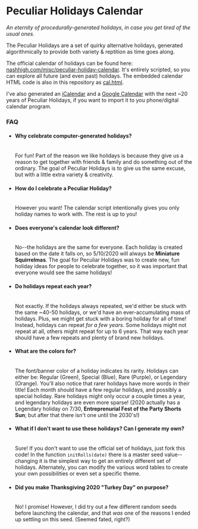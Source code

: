 # Peculiar Holidays Calendar
<i>An eternity of procedurally-generated holidays, in case you get tired of the usual ones.</i>

The Peculiar Holidays are a set of quirky alternative holidays, generated algorithmically to provide both variety & reptition as time goes along.

The official calendar of holidays can be found here: <a href="https://www.nashhigh.com/misc/peculiar-holiday-calendar">nashhigh.com/misc/peculiar-holiday-calendar</a>. It's entirely scripted, so you can explore all future (and even past) holidays. The embedded calendar HTML code is also in this repository as <a href="https://github.com/romadox/PeculiarHolidays/blob/master/cal.html">cal.html</a>.

I've also generated an <a href="https://github.com/romadox/PeculiarHolidays/blob/master/PeculiarHolidays-2019-1-1-to-2042-11-19.ics">iCalendar</a> and a <a href="https://calendar.google.com/calendar/b/1?cid=bGpxMTZqMjBrOWFhZW85Z29xbHJxbGk0Y3NAZ3JvdXAuY2FsZW5kYXIuZ29vZ2xlLmNvbQ">Google Calendar</a> with the next ~20 years of Peculiar Holidays, if you want to import it to you phone/digital calendar program.

<h3>FAQ</h3>
<ul>
  <li><h4>Why celebrate computer-generated holidays?</h4><br>
    For fun! Part of the reason we like holidays is because they give us a reason to get together with friends & family and do something out of the ordinary. The goal of Peculiar Holidays is to give us the same excuse, but with a little extra variety & creativity.</li>
  <li><h4>How do I celebrate a Peculiar Holiday?</h4><br>
    However you want! The calendar script intentionally gives you only holiday names to work with. The rest is up to you!</li>
  <li><h4>Does everyone's calendar look different?</h4><br>
    No--the holidays are the same for everyone. Each holiday is created based on the date it falls on, so 5/10/2020 will always be <b>Miniature Squirrelmas</b>. The goal for Peculiar Holidays was to create new, fun holiday ideas for people to celebrate together, so it was important that everyone would see the same holidays!</li>
  <li><h4>Do holidays repeat each year?</h4><br>
    Not exactly. If the holidays always repeated, we'd either be stuck with the same ~40-50 holidays, or we'd have an ever-accumulating mass of holidays. Plus, we might get stuck with a boring holiday for all of time! Instead, holidays can repeat <i>for a few years</i>. Some holidays might not repeat at all, others might repeat for up to 6 years. That way each year should have a few repeats and plenty of brand new holidays.</li>
  <li><h4>What are the colors for?</h4><br>
    The font/banner color of a holiday indicates its rarity. Holidays can either be: Regular (Green), Special (Blue), Rare (Purple), or Legendary (Orange). You'll also notice that rarer holidays have more words in their title!
    Each month should have a few regular holidays, and possibly a special holiday. Rare holidays might only occur a couple times a year, and legendary holidays are even more sparse! (2020 actually has a Legendary holiday on 7/30, <b>Entreprenurial Fest of the Party Shorts Sun</b>; but after that there isn't one until the 2030's!)</li>
  <li><h4>What if I don't want to use these holidays? Can I generate my own?</h4><br>
    Sure! If you don't want to use the official set of holidays, just fork this code! In the function <code>initRolls(date)</code> there is a master seed value--changing it is the simplest way to get an entirely different set of holidays. Alternately, you can modify the various word tables to create your own possibilities or even set a specific theme.</li>
  <li><h4>Did you make Thanksgiving 2020 "Turkey Day" on purpose?</h4><br>
    No! I promise! However, I did try out a few different random seeds before launching the calendar, and that <i>was</i> one of the reasons I ended up settling on this seed. (Seemed fated, right?)</li>
</ul>
